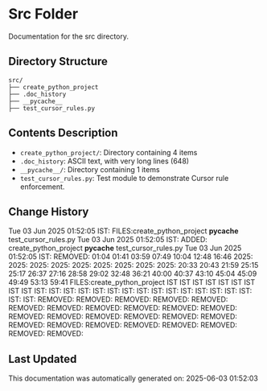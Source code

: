 <!-- filepath: /home/michaelnewham/Projects/create_python_project/src/aboutthisfolder.md -->
# Src Folder

Documentation for the src directory.

## Directory Structure

```
src/
├── create_python_project
├── .doc_history
├── __pycache__
├── test_cursor_rules.py
```

## Contents Description

- `create_python_project/`: Directory containing 4 items
- `.doc_history`: ASCII text, with very long lines (648)
- `__pycache__/`: Directory containing 1 items
- `test_cursor_rules.py`: Test module to demonstrate Cursor rule enforcement.

## Change History

Tue 03 Jun 2025 01:52:05 IST: FILES:create_python_project
__pycache__
test_cursor_rules.py
Tue 03 Jun 2025 01:52:05 IST: ADDED: create_python_project __pycache__ test_cursor_rules.py 
Tue 03 Jun 2025 01:52:05 IST: REMOVED:                          01:04 01:41 03:59 07:49 10:04 12:48 16:46 2025: 2025: 2025: 2025: 2025: 2025: 2025: 2025: 2025: 20:33 20:43 21:59 25:15 25:17 26:37 27:16 28:58 29:02 32:48 36:21 40:00 40:37 43:10 45:04 45:09 49:49 53:13 59:41 FILES:create_python_project IST IST IST IST IST IST IST IST IST IST: IST: IST: IST: IST: IST: IST: IST: IST: IST: IST: IST: IST: IST: IST: IST: IST: REMOVED: REMOVED: REMOVED: REMOVED: REMOVED: REMOVED: REMOVED: REMOVED: REMOVED: REMOVED: REMOVED: REMOVED: REMOVED: REMOVED: REMOVED: REMOVED: REMOVED: REMOVED: REMOVED: REMOVED: REMOVED: REMOVED: REMOVED: REMOVED: REMOVED: 

## Last Updated

This documentation was automatically generated on: 2025-06-03 01:52:03
